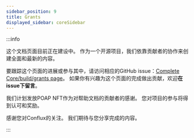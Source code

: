 ```yaml
---
sidebar_position: 9
title: Grants
displayed_sidebar: coreSidebar
---
```


:::info

这个文档页面目前正在建设中。 作为一个开源项目，我们依靠贡献者的协作来创建全面和最新的内容。

要跟踪这个页面的进展或参与其中，请访问相应的GitHub issue：[Complete Core/build/grants page](https://github.com/Conflux-Chain/conflux-documentation/issues/119)。 如果你有兴趣为这个页面的完成做出贡献，欢迎**在issue下留言**。

我们计划发放POAP NFT作为对帮助文档的贡献者的感谢。 您对项目的参与将得到认可和奖励。

感谢您对Conflux的关注。 我们期待与您分享完成的内容。

:::

